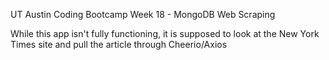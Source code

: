 UT Austin Coding Bootcamp Week 18 - MongoDB Web Scraping

While this app isn't fully functioning, it is supposed to look at the New York Times site and pull the article through Cheerio/Axios